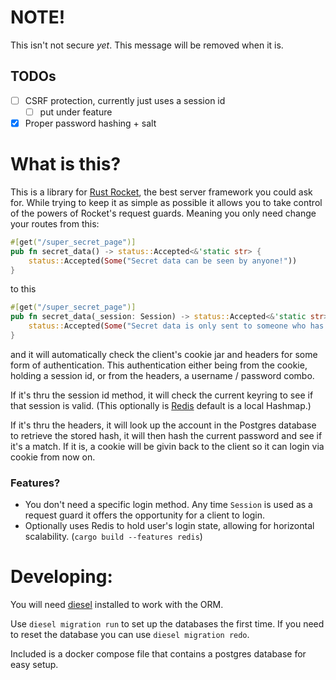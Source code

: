# NOTE!
This isn't not secure *yet*. This message will be removed when it is.
## TODOs
- [ ] CSRF protection, currently just uses a session id
  - [ ] put under feature
- [X] Proper password hashing + salt

# What is this?
This is a library for [Rust Rocket](https://rocket.rs), the best server framework you could ask for. While trying to keep it as simple as possible it allows you to take control of the powers of Rocket's request guards. Meaning you only need change your routes from this:
```rust
#[get("/super_secret_page")]
pub fn secret_data() -> status::Accepted<&'static str> {
    status::Accepted(Some("Secret data can be seen by anyone!"))
}
```
to this
```rust
#[get("/super_secret_page")]
pub fn secret_data(_session: Session) -> status::Accepted<&'static str> {
    status::Accepted(Some("Secret data is only sent to someone who has a valid account!"))
}
```
and it will automatically check the client's cookie jar and headers for some form of authentication. This authentication either being from the cookie, holding a session id, or from the headers, a username / password combo.

If it's thru the session id method, it will check the current keyring to see if that session is valid. (This optionally is [Redis](https://redis.io/) default is a local Hashmap.)

If it's thru the headers, it will look up the account in the Postgres database to retrieve the stored hash, it will then hash the current password and see if it's a match. If it is, a cookie will be givin back to the client so it can login via cookie from now on.

### Features?
* You don't need a specific login method. Any time `Session` is used as a request guard it offers the opportunity for a client to login.
* Optionally uses Redis to hold user's login state, allowing for horizontal scalability. (`cargo build --features redis`)

# Developing:
You will need [diesel](https://diesel.rs/) installed to work with the ORM.

Use `diesel migration run` to set up the databases the first time. If you need to reset the database you can use `diesel migration redo`.

Included is a docker compose file that contains a postgres database for easy setup.

